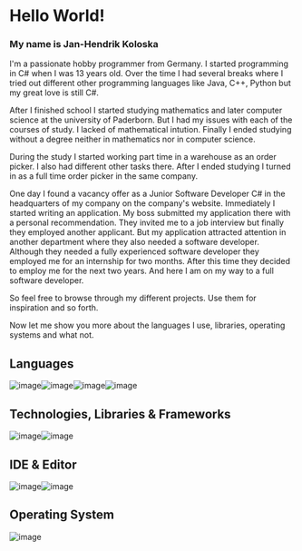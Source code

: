 # Hello World!
### My name is Jan-Hendrik Koloska
I'm a passionate hobby programmer from Germany. I started programming in C# when I was 13 years old. Over the time I had several breaks where I tried out different other programming languages like Java, C++, Python but my great love is still C#.


After I finished school I started studying mathematics and later computer science at the university of Paderborn. But I had my issues with each of the courses of study. I lacked of mathematical intution. Finally I ended studying without a degree neither in mathematics nor in computer science.


During the study I started working part time in a warehouse as an order picker. I also had different other tasks there. After I ended studying I turned in as a full time order picker in the same company. 

One day I found a vacancy offer as a Junior Software Developer C# in the headquarters of my company on the company's website. Immediately I started writing an application. My boss submitted my application there with a personal recommendation. They invited me to a job interview but finally they employed another applicant. But my application attracted attention in another department where they also needed a software developer. Although they needed a fully experienced software developer they employed me for an internship for two months. After this time they decided to employ me for the next two years. And here I am on my way to a full software developer.

So feel free to browse through my different projects. Use them for inspiration and so forth.

Now let me show you more about the languages I use, libraries, operating systems and what not.

## Languages
![image](https://img.shields.io/badge/C%23-239120?style=for-the-badge&logo=csharp&logoColor=white)![image](https://img.shields.io/badge/powershell-5391FE?style=for-the-badge&logo=powershell&logoColor=white)![image](https://img.shields.io/badge/HTML5-E34F26?style=for-the-badge&logo=html5&logoColor=white)![image](https://img.shields.io/badge/CSS3-1572B6?style=for-the-badge&logo=css3&logoColor=white)

## Technologies, Libraries & Frameworks
![image](https://img.shields.io/badge/Microsoft%20SQL%20Server-CC2927?style=for-the-badge&logo=microsoft%20sql%20server&logoColor=white)![image](https://img.shields.io/badge/.NET-512BD4?style=for-the-badge&logo=dotnet&logoColor=white)

## IDE & Editor
![image](https://img.shields.io/badge/Visual_Studio-5C2D91?style=for-the-badge&logo=visual%20studio&logoColor=white)![image](https://img.shields.io/badge/Visual_Studio_Code-0078D4?style=for-the-badge&logo=visual%20studio%20code&logoColor=white)

## Operating System
![image](https://img.shields.io/badge/Windows-0078D6?style=for-the-badge&logo=windows&logoColor=white)
